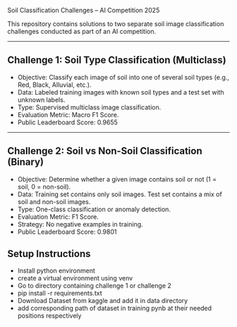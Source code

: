  Soil Classification Challenges – AI Competition 2025

This repository contains solutions to two separate soil image classification challenges conducted as part of an AI competition.

---

## Challenge 1: Soil Type Classification (Multiclass)

- Objective: Classify each image of soil into one of several soil types (e.g., Red, Black, Alluvial, etc.).
- Data: Labeled training images with known soil types and a test set with unknown labels.
- Type: Supervised multiclass image classification.
- Evaluation Metric: Macro F1 Score.
- Public Leaderboard Score: 0.9655

---

## Challenge 2: Soil vs Non-Soil Classification (Binary)

- Objective: Determine whether a given image contains soil or not (1 = soil, 0 = non-soil).
- Data: Training set contains only soil images. Test set contains a mix of soil and non-soil images.
- Type: One-class classification or anomaly detection.
- Evaluation Metric: F1 Score.
- Strategy: No negative examples in training.
- Public Leaderboard Score: 0.9801

## Setup Instructions
- Install python environment
- create a virtual environment using venv
- Go to directory containing challenge 1 or challenge 2
- pip install -r requirements.txt
- Download Dataset from kaggle and add it in data directory
- add corresponding path of dataset in training pynb at their needed positions respectively

